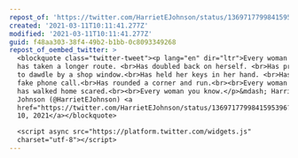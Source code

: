 ```yaml
---
repost_of: 'https://twitter.com/HarrietEJohnson/status/1369717799841595396'
created: '2021-03-11T10:11:41.277Z'
modified: '2021-03-11T10:11:41.277Z'
guid: f48aa303-38f4-49b2-b1bb-0c8093349268
repost_of_oembed_twitter: >
  <blockquote class="twitter-tweet"><p lang="en" dir="ltr">Every woman you know
  has taken a longer route. <br>Has doubled back on herself. <br>Has pretended
  to dawdle by a shop window.<br>Has held her keys in her hand. <br>Has made a
  fake phone call.<br>Has rounded a corner and run.<br><br>Every woman you know
  has walked home scared.<br><br>Every woman you know.</p>&mdash; Harriet
  Johnson (@HarrietEJohnson) <a
  href="https://twitter.com/HarrietEJohnson/status/1369717799841595396?ref_src=twsrc%5Etfw">March
  10, 2021</a></blockquote>

  <script async src="https://platform.twitter.com/widgets.js"
  charset="utf-8"></script>
---
```

 
